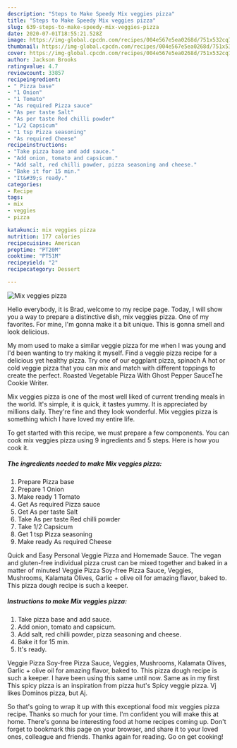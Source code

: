 ```yaml
---
description: "Steps to Make Speedy Mix veggies pizza"
title: "Steps to Make Speedy Mix veggies pizza"
slug: 639-steps-to-make-speedy-mix-veggies-pizza
date: 2020-07-01T18:55:21.528Z
image: https://img-global.cpcdn.com/recipes/004e567e5ea0268d/751x532cq70/mix-veggies-pizza-recipe-main-photo.jpg
thumbnail: https://img-global.cpcdn.com/recipes/004e567e5ea0268d/751x532cq70/mix-veggies-pizza-recipe-main-photo.jpg
cover: https://img-global.cpcdn.com/recipes/004e567e5ea0268d/751x532cq70/mix-veggies-pizza-recipe-main-photo.jpg
author: Jackson Brooks
ratingvalue: 4.7
reviewcount: 33857
recipeingredient:
- " Pizza base"
- "1 Onion"
- "1 Tomato"
- "As required Pizza sauce"
- "As per taste Salt"
- "As per taste Red chilli powder"
- "1/2 Capsicum"
- "1 tsp Pizza seasoning"
- "As required Cheese"
recipeinstructions:
- "Take pizza base and add sauce."
- "Add onion, tomato and capsicum."
- "Add salt, red chilli powder, pizza seasoning and cheese."
- "Bake it for 15 min."
- "It&#39;s ready."
categories:
- Recipe
tags:
- mix
- veggies
- pizza

katakunci: mix veggies pizza 
nutrition: 177 calories
recipecuisine: American
preptime: "PT20M"
cooktime: "PT51M"
recipeyield: "2"
recipecategory: Dessert

---
```



![Mix veggies pizza](https://img-global.cpcdn.com/recipes/004e567e5ea0268d/751x532cq70/mix-veggies-pizza-recipe-main-photo.jpg)

Hello everybody, it is Brad, welcome to my recipe page. Today, I will show you a way to prepare a distinctive dish, mix veggies pizza. One of my favorites. For mine, I'm gonna make it a bit unique. This is gonna smell and look delicious.

My mom used to make a similar veggie pizza for me when I was young and I&#39;d been wanting to try making it myself. Find a veggie pizza recipe for a delicious yet healthy pizza. Try one of our eggplant pizza, spinach A hot or cold veggie pizza that you can mix and match with different toppings to create the perfect. Roasted Vegetable Pizza With Ghost Pepper SauceThe Cookie Writer.

Mix veggies pizza is one of the most well liked of current trending meals in the world. It's simple, it is quick, it tastes yummy. It is appreciated by millions daily. They're fine and they look wonderful. Mix veggies pizza is something which I have loved my entire life.


To get started with this recipe, we must prepare a few components. You can cook mix veggies pizza using 9 ingredients and 5 steps. Here is how you cook it.

<!--inarticleads1-->

##### The ingredients needed to make Mix veggies pizza:

1. Prepare  Pizza base
1. Prepare 1 Onion
1. Make ready 1 Tomato
1. Get As required Pizza sauce
1. Get As per taste Salt
1. Take As per taste Red chilli powder
1. Take 1/2 Capsicum
1. Get 1 tsp Pizza seasoning
1. Make ready As required Cheese


Quick and Easy Personal Veggie Pizza and Homemade Sauce. The vegan and gluten-free individual pizza crust can be mixed together and baked in a matter of minutes! Veggie Pizza Soy-free Pizza Sauce, Veggies, Mushrooms, Kalamata Olives, Garlic + olive oil for amazing flavor, baked to. This pizza dough recipe is such a keeper. 

<!--inarticleads2-->

##### Instructions to make Mix veggies pizza:

1. Take pizza base and add sauce.
1. Add onion, tomato and capsicum.
1. Add salt, red chilli powder, pizza seasoning and cheese.
1. Bake it for 15 min.
1. It&#39;s ready.


Veggie Pizza Soy-free Pizza Sauce, Veggies, Mushrooms, Kalamata Olives, Garlic + olive oil for amazing flavor, baked to. This pizza dough recipe is such a keeper. I have been using this same until now. Same as in my first This spicy pizza is an inspiration from pizza hut&#39;s Spicy veggie pizza. Vj likes Dominos pizza, but Aj. 

So that's going to wrap it up with this exceptional food mix veggies pizza recipe. Thanks so much for your time. I'm confident you will make this at home. There's gonna be interesting food at home recipes coming up. Don't forget to bookmark this page on your browser, and share it to your loved ones, colleague and friends. Thanks again for reading. Go on get cooking!
